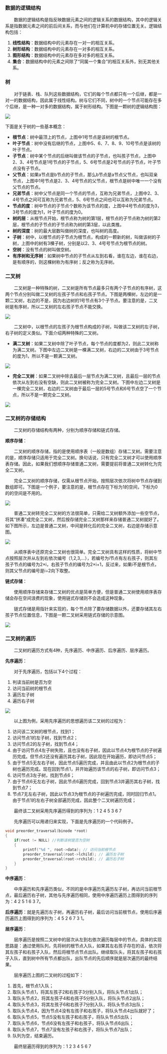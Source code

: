 ### 数据的逻辑结构

&emsp;&emsp;数据的逻辑结构是指反映数据元素之间的逻辑关系的数据结构，其中的逻辑关系是指数据元素之间的前后间关系，而与他们在计算机中的存储位置无关。逻辑结构包括：

1. **线性结构**：数据结构中的元素存在一对一的相互关系。
2. **树形结构**：数据结构中的元素存在一对多的相互关系。
3. **图形结构**：数据结构中的元素存在多对多的相互关系。
4. **集合**：数据结构中的元素之间除了“同属一个集合”的相互关系外，别无其他关系。

### 树

&emsp;&emsp;对于链表、栈、队列这些数据结构，它们的每个节点都只有一个后继，都是一对一的数据结构，因此属于线性结构。树与它们不同，树中的一个节点可能存在多个后继，是一种一对多的数据结构，属于树形结构。下图是一颗树的逻辑结构图：

![](./tree.png)

下面是关于树的一些基本概念：

* **根节点**：树中最顶上的节点，上图中1号节点是该树的根节点。
* **叶子节点**：树中没有后继的节点，上图中5、6、7、8、9、10号节点是该树的叶子节点。
* **子节点**：树中某个节点的后继叫做该节点的子节点，也叫孩子节点，上图中2、3、4号节点是1号节点的子节点，5、6号节点是2号节点的子节点，叶子节点没有子节点。
* **父节点**：如果a节点是b节点的子节点，那么b节点是a节点父节点，也叫双亲节点，上图中1号节点是2、3、4号节点的父节点，根节点是树中唯一一个没有父节点的节点。
* **兄弟节点**：树中父节点是同一个节点的节点，互称为兄弟节点，上图中2、3、4号节点之间可互称为兄弟节点，5、6号节点之间也可以互称为兄弟节点。
* **节点的度**：树中节点的子节点个数称为该节点的度，上图中4号节点的度为3，3号节点的度为1，叶子节点的度为0。
* **树的层**：从根节点开始，根节点称为树的第1层，根节点的子节点称为树的第2层，根节点的子节点的子节点称为树的第3层，以此类推。
* **树的深度**：树的最大层数叫做树的深度，也叫树的高度。
* **子树**：树中，以根节点的子节点为根节点，构成的一颗新的树，叫做该树的子树，上图中的树有3棵子树，分别是以2、3、4号号节点为根节点的树。
* **空树**：没有节点的树叫做空树。
* **有序树和无序树**：如果树中节点的子节点从左到右看，谁在左边，谁在右边，是有顺序的，则这棵树称为有序树；反之称为无序树。

### 二叉树

&emsp;&emsp;二叉树是一种特殊的树，二叉树是所有节点最多只有两个子节点的有序树，这两个节点分别叫做二叉树的左孩子节点和右孩子节点。下图是两棵树，左边的是一颗二叉树，右边的不是，因为右边树的1号节点有3个子节点。要注意的是，二叉树是有序树，所以二叉树的左右孩子节点不能交换。

![](./binary_tree.png)

&emsp;&emsp;二叉树中，以根节点的左孩子为根节点构成的子树，叫做该二叉树的左子树，右子树的定义类似。下面介绍两种特殊的二叉树。
* **满二叉树**：如果二叉树中除了叶子节点，每个节点的度都为2，则此二叉树称为满二叉树。下图中左边二叉树是一棵满二叉树，右边的二叉树由于3号节点的度为1，所以不是一颗满二叉树。

![](./full_binary_tree.png)

* **完全二叉树**：如果二叉树中除去最后一层节点为满二叉树，且最后一层的节点依次从左到右没有空缺，则此二叉树被称为完全二叉树。下图中左边二叉树是一棵完全二叉树，右边的二叉树由于最后一层的5号节点和6号节点空了一个节点，所以不是一颗完全二叉树。

![](./complete_binary_tree.png)

### 二叉树的存储结构

&emsp;&emsp;二叉树的存储结构有两种，分别为顺序存储和链式存储。

**顺序存储**：

&emsp;&emsp;二叉树的顺序存储，指的是使用顺序表（一般是数组）存储二叉树。需要注意的是，顺序存储只适用于完全二叉树。换句话说，只有完全二叉树才可以使用顺序表存储。因此，如果我们想顺序存储普通二叉树，需要提前将普通二叉树转化为完全二叉树。

&emsp;&emsp;完全二叉树的顺序存储，仅需从根节点开始，按照层次依次将树中节点存储到数组即可。下图是一个例子，要注意的是，根节点存在下标为1的空间，下标为0的的空间是不用的。

![](./line_save_complete_tree.png)

&emsp;&emsp;普通二叉树转完全二叉树的方法很简单，只需给二叉树额外添加一些空节点，将其“拼凑”成完全二叉树，然后按存储完全二叉树那样来存储普通二叉树就好了。如下图所示，左边是普通二叉树，中间是转化后的完全二叉树，右边是存储示意图。

![](./conver_to_complete_tree.png)

&emsp;&emsp;从顺序表中还原完全二叉树也很简单。完全二叉树具有这样的性质，将树中节点按照层次并从左到右依次编号（1,2,3,...），若编号为i节点有左右孩子，则其左孩子节点的编号为2×i，右孩子节点的编号为2×i+1，反过来，如果i不是根节点，则其父节点的编号是i÷2向下取整。

**链式存储**：

&emsp;&emsp;使用顺序存储来存储二叉树的优点是简单方便，但是普通二叉树使用顺序表存储会存在空间浪费的现象，使用链式存储则不会造成这种现象。

&emsp;&emsp;链式存储是用指针来实现的，每个节点除了要存储数据以外，还要存储其左右孩子节点位置信息，下图是一颗二叉树采用链式存储的示意图。

![](./chain_binary_tree.png)

### 二叉树的遍历

&emsp;&emsp;二叉树的遍历方式有4种，先序遍历、中序遍历、后序遍历、层序遍历。

**先序遍历**：

&emsp;&emsp;对于先序遍历，包括以下4个过程：
1. 判读当前树是否为空
2. 访问当前树的根节点
3. 遍历左子树
4. 遍历右子树

![](./visit_binary_tree.png)

&emsp;&emsp;以上图为例，采用先序遍历的思想遍历该二叉树的过程为：

1. 访问该二叉树的根节点，找到1；
2. 访问节点1的左子树，找到节点2；
3. 访问节点2的左子树，找到节点4；
4. 由于访问节点4左子树失败，且也没有右子树，因此以节点4为根节点的子树遍历完成。但节点2还没有遍历其右子树，因此现在开始遍历，即访问节点5；
5. 由于节点5无左右子树，因此节点5遍历完成，并且由此以节点2为根节点的子树也遍历完成。现在回到节点1，并开始遍历该节点的右子树，即访问节点3；
6. 访问节点3左子树，找到节点6；
7. 由于节点6无左右子树，因此节点6遍历完成，回到节点3并遍历其右子树，找到节点7；
8. 节点7无左右子树，因此以节点3为根节点的子树遍历完成，同时回归节点1。由于节点1的左右子树全部遍历完成，因此整个二叉树遍历完成；

&emsp;&emsp;最终该二叉树采用先序遍历得到的序列为：1 2 4 5 3 6 7

&emsp;&emsp;先序遍历可以用递归来实现，下面是先序遍历的一个代码例子。

```cpp
void preorder_traversal(binode *root)
{
	if(root != NULL) //判断该树是否为空树
	{
		printf("%d ", root->data); // 访问当前根节点
		preorder_traversal(root->lchild); // 遍历左子树
		preorder_traversal(root->rchild); // 遍历右子树
	}
}
```

**中序遍历**：

&emsp;&emsp;中序遍历和先序遍历类似，不同的是中序遍历先遍历左子树，再访问当前根节点，最后遍历右子树，其他与先序遍历相同，使用中序遍历遍历上图得到的序列为：4 2 5 1 6 3 7。

**后序遍历**：就是先遍历左子树，再遍历右子树，最后访问当前根节点，使用后序遍历遍历上图得到的序列为：4 5 2 6 7 3 1。

**层序遍历**：

&emsp;&emsp;层序遍历是按照二叉树中的层次从左到右依次遍历每层中的节点。具体的实现思路是：通过使用队列，先将树的根节点入队，如果其左右孩子存在的话，依次将其左孩子和右孩子入队，然后将根节点节点出队。继续取队头，将其左孩子和右孩子入队，直到树中所有节点都出队，出队节点的先后顺序就是层次遍历的最终结果。

&emsp;&emsp;层序遍历上图的二叉树的过程如下：

1. 首先，根节点1入队；
2. 取队头节点1，将其左孩子2和右孩子3分别入队，将队头节点1出队；
3. 取队头节点2，将其左孩子4和右孩子5分别入队，将队头节点2出队；
4. 取队头节点3，将其左孩子6和右孩子7分别入队，将队头节点3出队；
5. 取队头节点4，因为节点4没有左孩子和右孩子，将队头节点4出队就好了；
6. 取队头节点5，节点5没有左孩子和右孩子，将队头节点5出队；
7. 取队头节点6，节点6没有左孩子和右孩子，将队头节点6出队；
8. 取队头节点7，节点7没有左孩子和右孩子，将队头节点7出队；
9. 队列为空，结束遍历。

&emsp;&emsp;最终层遍历得到的序列为：1 2 3 4 5 6 7
